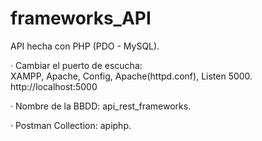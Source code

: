 # frameworks_API
  
API hecha con PHP (PDO - MySQL).  
  
· Cambiar el puerto de escucha:  
XAMPP, Apache, Config, Apache(httpd.conf), Listen 5000.  
http://localhost:5000  
  
· Nombre de la BBDD: api_rest_frameworks.  
  
· Postman Collection: apiphp.  
  
  
  